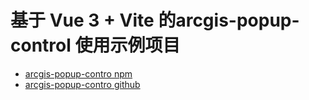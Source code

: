 # 基于 Vue 3 + Vite 的arcgis-popup-control 使用示例项目


* [arcgis-popup-contro npm](https://www.npmjs.com/package/arcgis-popup-control?activeTab=readme)
* [arcgis-popup-contro github](https://github.com/1103442828/arcgis-popup-control)
